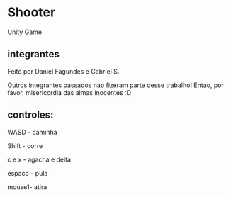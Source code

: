 # Shooter
Unity Game
## integrantes
Feito por Daniel Fagundes e Gabriel S.

Outros integrantes passados nao fizeram parte desse trabalho! Entao, por favor, misericordia das almas inocentes :D

## controles:

WASD - caminha

Shift - corre

c e x - agacha e deita

espaco - pula

mouse1- atira
